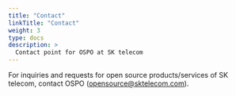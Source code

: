 ```yaml
---
title: "Contact"
linkTitle: "Contact"
weight: 3
type: docs
description: >
  Contact point for OSPO at SK telecom
---
```


For inquiries and requests for open source products/services of SK telecom, contact OSPO (opensource@sktelecom.com).